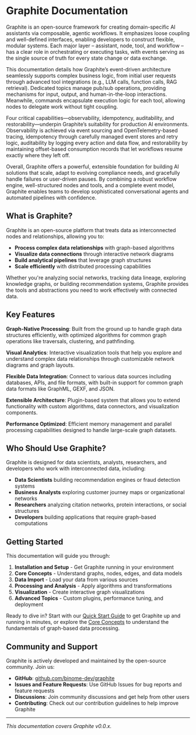 # Graphite Documentation

Graphite is an open-source framework for creating domain-specific AI assistants via composable, agentic workflows. It emphasizes loose coupling and well-defined interfaces, enabling developers to construct flexible, modular systems. Each major layer – assistant, node, tool, and workflow – has a clear role in orchestrating or executing tasks, with events serving as the single source of truth for every state change or data exchange.

This documentation details how Graphite’s event-driven architecture seamlessly supports complex business logic, from initial user requests through advanced tool integrations (e.g., LLM calls, function calls, RAG retrieval). Dedicated topics manage pub/sub operations, providing mechanisms for input, output, and human-in-the-loop interactions. Meanwhile, commands encapsulate execution logic for each tool, allowing nodes to delegate work without tight coupling.

Four critical capabilities—observability, idempotency, auditability, and restorability—underpin Graphite’s suitability for production AI environments. Observability is achieved via event sourcing and OpenTelemetry-based tracing, idempotency through carefully managed event stores and retry logic, auditability by logging every action and data flow, and restorability by maintaining offset-based consumption records that let workflows resume exactly where they left off.

Overall, Graphite offers a powerful, extensible foundation for building AI solutions that scale, adapt to evolving compliance needs, and gracefully handle failures or user-driven pauses. By combining a robust workflow engine, well-structured nodes and tools, and a complete event model, Graphite enables teams to develop sophisticated conversational agents and automated pipelines with confidence.

## What is Graphite?

Graphite is an open-source platform that treats data as interconnected nodes and relationships, allowing you to:

- **Process complex data relationships** with graph-based algorithms
- **Visualize data connections** through interactive network diagrams
- **Build analytical pipelines** that leverage graph structures
- **Scale efficiently** with distributed processing capabilities

Whether you're analyzing social networks, tracking data lineage, exploring knowledge graphs, or building recommendation systems, Graphite provides the tools and abstractions you need to work effectively with connected data.

## Key Features

**Graph-Native Processing**: Built from the ground up to handle graph data structures efficiently, with optimized algorithms for common graph operations like traversals, clustering, and pathfinding.

**Visual Analytics**: Interactive visualization tools that help you explore and understand complex data relationships through customizable network diagrams and graph layouts.

**Flexible Data Integration**: Connect to various data sources including databases, APIs, and file formats, with built-in support for common graph data formats like GraphML, GEXF, and JSON.

**Extensible Architecture**: Plugin-based system that allows you to extend functionality with custom algorithms, data connectors, and visualization components.

**Performance Optimized**: Efficient memory management and parallel processing capabilities designed to handle large-scale graph datasets.

## Who Should Use Graphite?

Graphite is designed for data scientists, analysts, researchers, and developers who work with interconnected data, including:

- **Data Scientists** building recommendation engines or fraud detection systems
- **Business Analysts** exploring customer journey maps or organizational networks  
- **Researchers** analyzing citation networks, protein interactions, or social structures
- **Developers** building applications that require graph-based computations

## Getting Started

This documentation will guide you through:

1. **Installation and Setup** - Get Graphite running in your environment
2. **Core Concepts** - Understand graphs, nodes, edges, and data models
3. **Data Import** - Load your data from various sources
4. **Processing and Analysis** - Apply algorithms and transformations
5. **Visualization** - Create interactive graph visualizations
6. **Advanced Topics** - Custom plugins, performance tuning, and deployment

Ready to dive in? Start with our [Quick Start Guide](./getting-started/quickstart.md) to get Graphite up and running in minutes, or explore the [Core Concepts](./user-guide/architecture.md) to understand the fundamentals of graph-based data processing.

## Community and Support

Graphite is actively developed and maintained by the open-source community. Join us:

- **GitHub**: [github.com/binome-dev/graphite](https://github.com/binome-dev/graphite)
- **Issues and Feature Requests**: Use GitHub Issues for bug reports and feature requests
- **Discussions**: Join community discussions and get help from other users
- **Contributing**: Check out our contribution guidelines to help improve Graphite

---

*This documentation covers Graphite v0.0.x.*
